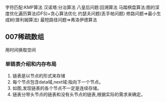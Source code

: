 字符匹配:KMP算法
汉诺塔:分治算法
八皇后问题:回溯算法
马踏棋盘算法:图的深度优化遍历算法(DFS)+贪心算法优化
约瑟夫问题(丢手帕问题)
修路问题=>最小生成树(普利姆算法)
最短路径问题=>弗洛伊德算法

## 007稀疏数组
用时间换取空间


### 单链表介绍和内存布局
1) 链表是以节点的形式来存储
2) 每个节点包含data域,next域:指向下一个节点。
3) 如图,发现链表的各个节点不一定是连续存储。
4) 链表分带头节点的链表和没有头节点的链表,根据实际的需求来确定。
